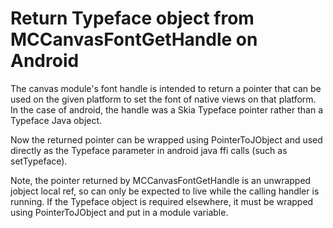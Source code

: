 # Return Typeface object from MCCanvasFontGetHandle on Android

The canvas module's font handle is intended to return a pointer
that can be used on the given platform to set the font of native
views on that platform. In the case of android, the handle was
a Skia Typeface pointer rather than a Typeface Java object.

Now the returned pointer can be wrapped using PointerToJObject
and used directly as the Typeface parameter in android java ffi
calls (such as setTypeface).

Note, the pointer returned by MCCanvasFontGetHandle is an 
unwrapped jobject local ref, so can only be expected to live
while the calling handler is running. If the Typeface object
is required elsewhere, it must be wrapped using PointerToJObject
and put in a module variable. 
